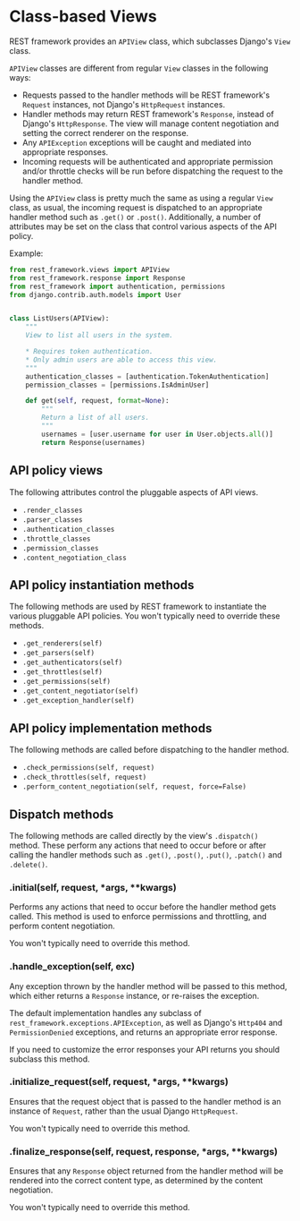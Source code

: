 # Class-based Views

REST framework provides an `APIView` class, which subclasses Django's `View` class.

`APIView` classes are different from regular `View` classes in the following ways:

- Requests passed to the handler methods will be REST framework's `Request` instances,
not Django's `HttpRequest` instances.
- Handler methods may return REST framework's `Response`, instead of Django's
`HttpResponse`. The view will manage content negotiation and setting the correct
renderer on the response.
- Any `APIException` exceptions will be caught and mediated into appropriate responses.
- Incoming requests will be authenticated and appropriate permission and/or throttle
checks will be run before dispatching the request to the handler method.

Using the `APIView` class is pretty much the same as using a regular `View` class, as
usual, the incoming request is dispatched to an appropriate handler method such as
`.get()` or `.post()`. Additionally, a number of attributes may be set on the class that
control various aspects of the API policy.

Example:

```python
from rest_framework.views import APIView
from rest_framework.response import Response
from rest_framework import authentication, permissions
from django.contrib.auth.models import User


class ListUsers(APIView):
    """
    View to list all users in the system.

    * Requires token authentication.
    * Only admin users are able to access this view.
    """
    authentication_classes = [authentication.TokenAuthentication]
    permission_classes = [permissions.IsAdminUser]

    def get(self, request, format=None):
        """
        Return a list of all users.
        """
        usernames = [user.username for user in User.objects.all()]
        return Response(usernames)

```

## API policy views

The following attributes control the pluggable aspects of API views.

- `.render_classes`
- `.parser_classes`
- `.authentication_classes`
- `.throttle_classes`
- `.permission_classes`
- `.content_negotiation_class`

## API policy instantiation methods

The following methods are used by REST framework to instantiate the various pluggable
API policies. You won't typically need to override these methods.

- `.get_renderers(self)`
- `.get_parsers(self)`
- `.get_authenticators(self)`
- `.get_throttles(self)`
- `.get_permissions(self)`
- `.get_content_negotiator(self)`
- `.get_exception_handler(self)`

## API policy implementation methods

The following methods are called before dispatching to the handler method.

- `.check_permissions(self, request)`
- `.check_throttles(self, request)`
- `.perform_content_negotiation(self, request, force=False)`

## Dispatch methods

The following methods are called directly by the view's `.dispatch()` method. These
perform any actions that need to occur before or after calling the handler methods such
as `.get()`, `.post()`, `.put()`, `.patch()` and `.delete()`.

### .initial(self, request, *args, **kwargs)

Performs any actions that need to occur before the handler method gets called. This
method is used to enforce permissions and throttling, and perform content negotiation.

You won't typically need to override this method.

### .handle_exception(self, exc)

Any exception thrown by the handler method will be passed to this method, which either
returns a `Response` instance, or re-raises the exception.

The default implementation handles any subclass of
`rest_framework.exceptions.APIException`, as well as Django's `Http404` and
`PermissionDenied` exceptions, and returns an appropriate error response.

If you need to customize the error responses your API returns you should subclass this
method.

### .initialize_request(self, request, *args, **kwargs)

Ensures that the request object that is passed to the handler method is an instance of
`Request`, rather than the usual Django `HttpRequest`.

You won't typically need to override this method.

### .finalize_response(self, request, response, *args, **kwargs)

Ensures that any `Response` object returned from the handler method will be rendered
into the correct content type, as determined by the content negotiation.

You won't typically need to override this method.
